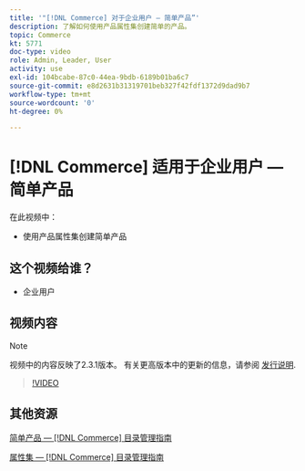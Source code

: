 ```yaml
---
title: '"[!DNL Commerce] 对于企业用户 — 简单产品”'
description: 了解如何使用产品属性集创建简单的产品。
topic: Commerce
kt: 5771
doc-type: video
role: Admin, Leader, User
activity: use
exl-id: 104bcabe-87c0-44ea-9bdb-6189b01ba6c7
source-git-commit: e8d2631b31319701beb327f42fdf1372d9dad9b7
workflow-type: tm+mt
source-wordcount: '0'
ht-degree: 0%

---
```


# [!DNL Commerce] 适用于企业用户 — 简单产品

在此视频中：

- 使用产品属性集创建简单产品

## 这个视频给谁？

- 企业用户

## 视频内容

>[!NOTE]
>
>视频中的内容反映了2.3.1版本。 有关更高版本中的更新的信息，请参阅 [发行说明](https://experienceleague.adobe.com/docs/commerce-operations/release/notes/overview.html).

>[!VIDEO](https://video.tv.adobe.com/v/35956?quality=12&learn=on)

## 其他资源

[简单产品 —  [!DNL Commerce] 目录管理指南](https://experienceleague.adobe.com/docs/commerce-admin/catalog/products/types/product-create-simple.html)

[属性集 —  [!DNL Commerce] 目录管理指南](https://experienceleague.adobe.com/docs/commerce-admin/catalog/product-attributes/create/attribute-sets.html)
